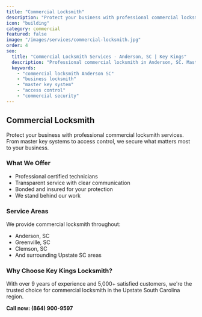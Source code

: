 ```yaml
---
title: "Commercial Locksmith"
description: "Protect your business with professional commercial locksmith services. From master key systems to access control, we secure what matters most to your business."
icon: "building"
category: commercial
featured: false
image: "/images/services/commercial-locksmith.jpg"
order: 4
seo:
  title: "Commercial Locksmith Services - Anderson, SC | Key Kings"
  description: "Professional commercial locksmith in Anderson, SC. Master key systems, access control, high-security locks. Protect your business. Call (864) 900-9597."
  keywords:
    - "commercial locksmith Anderson SC"
    - "business locksmith"
    - "master key system"
    - "access control"
    - "commercial security"
---
```


## Commercial Locksmith

Protect your business with professional commercial locksmith services. From master key systems to access control, we secure what matters most to your business.

### What We Offer

- Professional certified technicians
- Transparent service with clear communication
- Bonded and insured for your protection
- We stand behind our work

### Service Areas

We provide commercial locksmith throughout:
- Anderson, SC
- Greenville, SC
- Clemson, SC
- And surrounding Upstate SC areas

### Why Choose Key Kings Locksmith?

With over 9 years of experience and 5,000+ satisfied customers, we're the trusted choice for commercial locksmith in the Upstate South Carolina region.

**Call now: (864) 900-9597**
